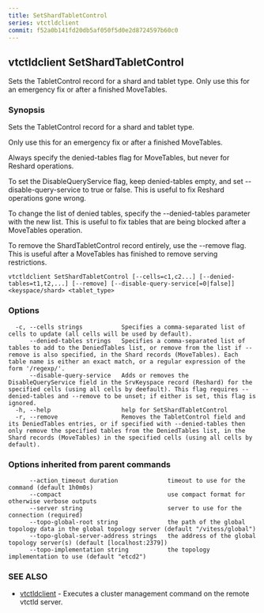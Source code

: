 ```yaml
---
title: SetShardTabletControl
series: vtctldclient
commit: f52a0b141fd20db5af050f5d0e2d8724597b60c0
---
```

## vtctldclient SetShardTabletControl

Sets the TabletControl record for a shard and tablet type. Only use this for an emergency fix or after a finished MoveTables.

### Synopsis

Sets the TabletControl record for a shard and tablet type.

Only use this for an emergency fix or after a finished MoveTables.

Always specify the denied-tables flag for MoveTables, but never for Reshard operations.

To set the DisableQueryService flag, keep denied-tables empty, and set --disable-query-service
to true or false. This is useful to fix Reshard operations gone wrong.

To change the list of denied tables, specify the --denied-tables parameter with
the new list. This is useful to fix tables that are being blocked after a
MoveTables operation.

To remove the ShardTabletControl record entirely, use the --remove flag. This is
useful after a MoveTables has finished to remove serving restrictions.

```
vtctldclient SetShardTabletControl [--cells=c1,c2...] [--denied-tables=t1,t2,...] [--remove] [--disable-query-service[=0|false]] <keyspace/shard> <tablet_type>
```

### Options

```
  -c, --cells strings           Specifies a comma-separated list of cells to update (all cells will be used by default).
      --denied-tables strings   Specifies a comma-separated list of tables to add to the DeniedTables list, or remove from the list if --remove is also specified, in the Shard records (MoveTables). Each table name is either an exact match, or a regular expression of the form '/regexp/'.
      --disable-query-service   Adds or removes the DisableQueryService field in the SrvKeyspace record (Reshard) for the specified cells (using all cells by deefault). This flag requires --denied-tables and --remove to be unset; if either is set, this flag is ignored.
  -h, --help                    help for SetShardTabletControl
  -r, --remove                  Removes the TabletControl field and its DeniedTables entries, or if specified with --denied-tables then only remove the specified tables from the DeniedTables list, in the Shard records (MoveTables) in the specified cells (using all cells by default).
```

### Options inherited from parent commands

```
      --action_timeout duration              timeout to use for the command (default 1h0m0s)
      --compact                              use compact format for otherwise verbose outputs
      --server string                        server to use for the connection (required)
      --topo-global-root string              the path of the global topology data in the global topology server (default "/vitess/global")
      --topo-global-server-address strings   the address of the global topology server(s) (default [localhost:2379])
      --topo-implementation string           the topology implementation to use (default "etcd2")
```

### SEE ALSO

* [vtctldclient](../)	 - Executes a cluster management command on the remote vtctld server.


